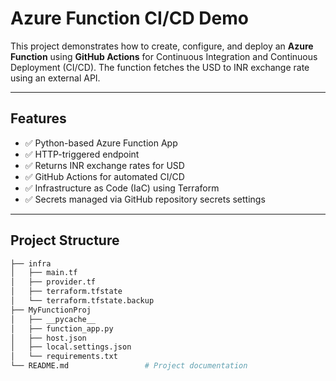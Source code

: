#  Azure Function CI/CD Demo

This project demonstrates how to create, configure, and deploy an **Azure Function** using **GitHub Actions** for Continuous Integration and Continuous Deployment (CI/CD). The function fetches the USD to INR exchange rate using an external API.

---

##  Features

- ✅ Python-based Azure Function App
- ✅ HTTP-triggered endpoint
- ✅ Returns INR exchange rates for USD
- ✅ GitHub Actions for automated CI/CD
- ✅ Infrastructure as Code (IaC) using Terraform
- ✅ Secrets managed via GitHub repository secrets settings

---

##  Project Structure

```bash
├── infra
│   ├── main.tf
│   ├── provider.tf
│   ├── terraform.tfstate
│   └── terraform.tfstate.backup
├── MyFunctionProj
│   ├── __pycache__
│   ├── function_app.py
│   ├── host.json
│   ├── local.settings.json
│   └── requirements.txt
└── README.md                 # Project documentation
